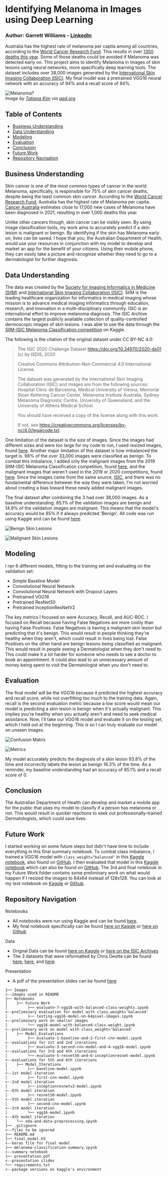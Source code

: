 # Identifying Melanoma in Images using Deep Learning

### Author: Garrett Williams - [LinkedIn](https://www.linkedin.com/in/williams-garrett/)

Australia has the highest rate of melanoma per capita among all countries, according to the [World Cancer Research Fund](https://www.wcrf.org/dietandcancer/skin-cancer-statistics/). This results in over [1300 deaths this year](https://www.canceraustralia.gov.au/cancer-types/melanoma/statistics#:~:text=In%202019%2C%20there%20were%201%2C405,843%20males%20and%20472%20females). Some of those deaths could be avoided if Melanoma was detected early on. This project aims to identify Melanoma in images of skin lesions using neural networks, more specifically deep learning tools. The dataset includes over 38,000 images generated by the [International Skin Imaging Collaboration (ISIC)](https://challenge.isic-archive.com/data/). My final model was a pretrained VGG16 neural network with an accuracy of 94% and a recall score of 84%.

![Melanoma?](https://raw.githubusercontent.com/garrettwilliams90/MelanomaClassification/main/Images/sunscreen-question-mark.jpeg) <br>
*Image by [Tatiana Kim](https://www.istockphoto.com/portfolio/TatianaKim?mediatype=photography) via [aad.org](https://www.aad.org/public/everyday-care/sun-protection/sunscreen-patients)*

## Table of Contents

- [Business Understanding](#business-understanding)
- [Data Understanding](#data-understanding)
- [Modeling](#modeling)
- [Evaluation](#evaluation)
- [Conclusion](#conclusion)
- [Future Work](#future-work)
- [Repository Navigation](#repository-navigation)

## Business Understanding

Skin cancer is one of the most common types of cancer in the world. Melanoma, specifically, is responsible for 75% of skin cancer deaths, despite being the least common skin cancer. According to the [World Cancer Research Fund](https://www.wcrf.org/dietandcancer/skin-cancer-statistics/), Australia has the highest rate of Melanoma per capita. [Cancer Australia](https://www.canceraustralia.gov.au/cancer-types/melanoma/statistics) estimates close to 17,000 new cases of Melanoma have been diagnosed in 2021, resulting in over 1,000 deaths this year. 

Unlike other cancers though, skin cancer can be visibly seen. By using image classification tools, my work aims to accurately predict if a skin lesion is malignant or benign. By identifying if the skin has Melanoma early on, lives can be saved. I hope that you, the Australian Department of Health, would use your resources in conjunction with my model to develop and market an app for the benefit of your citizens. Using their mobile phone, they can easily take a picture and recognize whether they need to go to a dermatologist for further diagnosis.

## Data Understanding

The data was created by the [Society for Imaging Informatics in Medicine (SIIM)](https://siim.org/) and [International Skin Imaging Collaboration (ISIC)](https://www.isic-archive.com/#!/topWithHeader/wideContentTop/main). SIIM is the leading healthcare organization for informatics in medical imaging whose mission is to advance medical imaging informatics through education, research, and innovation in a multi-disciplinary community. ISIC is an international effort to improve melanoma diagnosis. The ISIC Archive contains the largest publicly available collection of quality-controlled dermoscopic images of skin lesions. I was able to use the data through the [SIIM-ISIC Melanoma Classification competition](https://www.kaggle.com/c/siim-isic-melanoma-classification/overview) on Kaggle.

The following is the citation of the original dataset under CC BY-NC 4.0:

> The ISIC 2020 Challenge Dataset https://doi.org/10.34970/2020-ds01 (c) by ISDIS, 2020
> 
> Creative Commons Attribution-Non Commercial 4.0 International License.
> 
> The dataset was generated by the International Skin Imaging Collaboration (ISIC) and images are from the following sources: Hospital Clínic de Barcelona, Medical University of Vienna, Memorial Sloan Kettering Cancer Center, Melanoma Institute Australia, Sydney Melanoma Diagnostic Centre, University of Queensland, and the University of Athens Medical School.
> 
> You should have received a copy of the license along with this work.
> 
> If not, see https://creativecommons.org/licenses/by-nc/4.0/legalcode.txt.

One limitation of the dataset is the size of images. Since the images had different sizes and were too large for my code to run, I used resized images, found [here](https://www.kaggle.com/cdeotte/jpeg-melanoma-512x512). Another major limitation of this dataset is how imbalanced the target is. 98% of the over 33,000 images were classified as benign. To combat this imbalance, I added only the malignant images from the 2019 SIIM-ISIC Melanoma Classification competition, found [here](https://www.kaggle.com/cdeotte/jpeg-isic2019-512x512), and the malignant images that weren't used in the 2019 or 2020 competitions, found [here](https://www.kaggle.com/cdeotte/malignant-v2-512x512). Since the images came from the same source, [ISIC](https://challenge.isic-archive.com/data/), and there was no fundamental difference between the way they were taken, I'm not worried about creating a bias toward these newly added malignant images.

The final dataset after combining the 3 had over 38,000 images. As a baseline understanding. 85.1% of the validation images are benign and 14.9% of the validation images are malignant. This means that the model's accuracy would be 85% if it always predicted 'Benign'. All code was run using Kaggle and can be found [here](https://www.kaggle.com/garrettwilliams90/code).

![Benign Skin Lesions](https://raw.githubusercontent.com/garrettwilliams90/MelanomaClassification/main/Images/Examples-of-benign-skin-lesions.png)

![Malignant Skin Lesions](https://raw.githubusercontent.com/garrettwilliams90/MelanomaClassification/main/Images/Examples-of-malignant-skin-lesions.png)

## Modeling

I ran 6 different models, fitting to the training set and evaluating on the validation set:
- Simple Baseline Model
- Convolutional Neural Network
- Convolutional Neural Network with Dropout Layers
- Pretrained VGG16
- Pretrained ResNet50
- Pretrained InceptionResNetV2

The key metrics I focused on were Accuracy, Recall, and AUC-ROC. I focused on Recall because having False Negatives are more costly than having False Positives. False Negatives is having a malignant skin lesion but predicting that it's benign. This would result in people thinking they're healthy when they aren't, which could result in lives being lost. False Positives on the other hand are benign lesions being classified as malignant. This would result in people seeing a Dermatologist when they don't need to. This could make it a lot harder for someone who needs to see a doctor to book an appointment. It could also lead to an unnecessary amount of money being spent to visit the Dermatologist when you don't need to.

## Evaluation

The final model will be the VGG16 because it predicted the highest accuracy and recall score, while not overfitting too much to the training data. Again, recall is the second evaluation metric because a low score would mean our model is predicting a skin lesion is benign when it's actually malignant. This implies you're healthy when you actually aren't and need to seek medical assistance. Now, I'll take our VGG16 model and evaluate it on the testing set, which I held out at the beginning. This is so I can truly evaluate our model on unseen images.

![Confusion Matrix](https://raw.githubusercontent.com/garrettwilliams90/MelanomaClassification/main/Images/final-model-confusion-matrix.png)

![Metrics](https://raw.githubusercontent.com/garrettwilliams90/MelanomaClassification/main/Images/final-model-metrics.png)

My model accurately predicts the diagnosis of a skin lesion 93.8% of the time and incorrectly labels the lesion as benign 16.3% of the time. As a reminder, my baseline understanding had an accuracy of 85.1% and a recall score of 0.

## Conclusion

The Australian Department of Health can develop and market a mobile app for the public that uses my model to classify if a person has melanoma or not. This would result in quicker reactions to seek out professionally-trained Dermatologists, which could save lives. 

## Future Work

I started working on some future steps but didn't have time to include everything in this final summary notebook. To combat class imbalance, I trained a VGG16 model with `class_weight="balanced"` in this [Kaggle notebook](https://www.kaggle.com/garrettwilliams90/vgg16-model-with-balanced-class-weight), also found on [GitHub](https://github.com/garrettwilliams90/MelanomaClassification/blob/main/Notebooks/Future_Work/vgg16-model-with-balanced-class-weight.ipynb). I then evaluated that model in this [Kaggle notebook](https://www.kaggle.com/garrettwilliams90/evaluate-7-vgg16-with-balanced-class-weights) which can also be found on [GitHub](https://github.com/garrettwilliams90/MelanomaClassification/blob/main/Notebooks/Future_Work/evaluate-7-vgg16-with-balanced-class-weights.ipynb). The 3rd and final notebook in my Future Work folder contains some preliminary work on what would happen if I resized the images to 64x64 instead of 128x128. You can look at my test notebook on [Kaggle](https://www.kaggle.com/garrettwilliams90/testing-vgg16-model-on-64pixel-images) or [Github](https://github.com/garrettwilliams90/MelanomaClassification/blob/main/Notebooks/Future_Work/testing-vgg16-model-on-64pixel-images.ipynb).

## Repository Navigation

Notebooks
- All notebooks were run using Kaggle and can be found [here](https://www.kaggle.com/garrettwilliams90/code).
- My final notebook specifically can be found [here on Kaggle](https://www.kaggle.com/garrettwilliams90/melanoma-classification-final-notebook) or [here on Github](https://github.com/garrettwilliams90/MelanomaClassification/blob/main/melanoma-classification-summary.ipynb)

Data
- Orignal Data can be found [here on Kaggle](https://www.kaggle.com/c/siim-isic-melanoma-classification/overview) or [here on the ISIC Archives](https://challenge2020.isic-archive.com/)
- The 3 datasets that were reformatted by Chris Deotte can be found [here](https://www.kaggle.com/cdeotte/jpeg-melanoma-512x512), [here](https://www.kaggle.com/cdeotte/jpeg-isic2019-512x512), and [here](https://www.kaggle.com/cdeotte/malignant-v2-512x512).

Presentation
- A pdf of the presentation slides can be found [here](https://github.com/garrettwilliams90/MelanomaClassification/blob/main/presentation.pdf)
```
├── Images                                                            <--images used in README                                                          
├── Notebooks
│    ├── Future_Work
│         ├── evaluate-7-vgg16-with-balanced-class-weights.ipynb      <--preliminary evaluation for model with class_weight='balanced'
│         ├── testing-vgg16-model-on-64pixel-images.ipynb             <--preliminary work on smaller images 
│         └── vgg16-model-with-balanced-class-weight.ipynb            <--preliminary work on model with class_weight='balanced'
│    ├── Model_Evaluations
│         ├── evaluate-1-baseline-and-2-first-cnn-model.ipynb         <--evaluations for 1st and 2nd iterations
│         ├── evaluate-3-second-cnn-model-and-4-vgg16-model.ipynb     <--evaluations for 3rd and 4th iterations
│         └── evaluate-5-resnet50-and-6-inceptionresnet-model.ipynb   <--evaluations for 5th and 6th iterations
│    ├── Model_Iterations
│         ├── baseline-model.ipynb                                    <--1st model iteration
│         ├── first-cnn-model.ipynb                                   <--2nd model iteration
│         ├── inceptionresnetv2-model.ipynb                           <--6th model iteration
│         ├── resnet50-model.ipynb                                    <--5th model iteration
│         ├── second-cnn-model.ipynb                                  <--3rd model iteration
│         └── vgg16-model.ipynb                                       <--4th model iteration
│    └── eda-and-data-preprocessing.ipynb
├── .gitignore                                                        <--files to be ignored
├── README.md
├── final_model.h5                                                    <--keras file for final model
├── melanoma-classification-summary.ipynb                             <--summary notebook
├── presentation.pdf                                                  <--presentation slides
└── requirements.txt                                                  <--package versions on kaggle's environment
```
